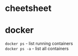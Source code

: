 # cheetsheet

# docker 

`docker ps` - list running containers  
`docker ps -a` - list all containers
